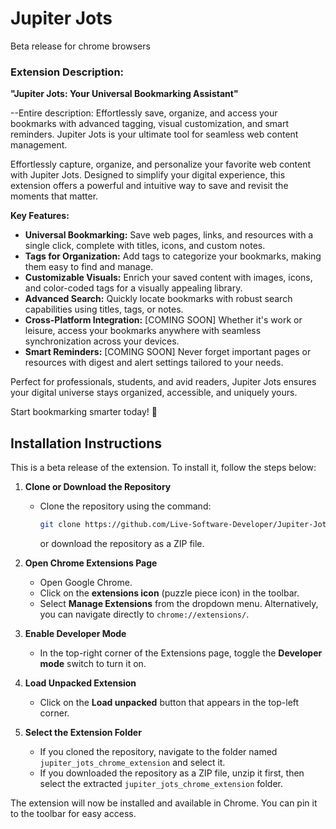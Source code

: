 # Jupiter Jots

Beta release for chrome browsers

### Extension Description: 

**"Jupiter Jots: Your Universal Bookmarking Assistant"**  

--Entire description: Effortlessly save, organize, and access your bookmarks with advanced tagging, visual customization, and smart reminders. Jupiter Jots is your ultimate tool for seamless web content management.

Effortlessly capture, organize, and personalize your favorite web content with Jupiter Jots. Designed to simplify your digital experience, this extension offers a powerful and intuitive way to save and revisit the moments that matter.  

**Key Features:**  
- **Universal Bookmarking:** Save web pages, links, and resources with a single click, complete with titles, icons, and custom notes.  
- **Tags for Organization:** Add tags to categorize your bookmarks, making them easy to find and manage.  
- **Customizable Visuals:** Enrich your saved content with images, icons, and color-coded tags for a visually appealing library.  
- **Advanced Search:** Quickly locate bookmarks with robust search capabilities using titles, tags, or notes.  
- **Cross-Platform Integration:** [COMING SOON] Whether it's work or leisure, access your bookmarks anywhere with seamless synchronization across your devices.  
- **Smart Reminders:** [COMING SOON] Never forget important pages or resources with digest and alert settings tailored to your needs.  

Perfect for professionals, students, and avid readers, Jupiter Jots ensures your digital universe stays organized, accessible, and uniquely yours. 

Start bookmarking smarter today! 🚀

## Installation Instructions

This is a beta release of the extension. To install it, follow the steps below:

1. **Clone or Download the Repository**  
   - Clone the repository using the command:  
     ```bash
     git clone https://github.com/Live-Software-Developer/Jupiter-Jots
     ```  
     or download the repository as a ZIP file.

2. **Open Chrome Extensions Page**  
   - Open Google Chrome.  
   - Click on the **extensions icon** (puzzle piece icon) in the toolbar.  
   - Select **Manage Extensions** from the dropdown menu. Alternatively, you can navigate directly to `chrome://extensions/`.

3. **Enable Developer Mode**  
   - In the top-right corner of the Extensions page, toggle the **Developer mode** switch to turn it on.

4. **Load Unpacked Extension**  
   - Click on the **Load unpacked** button that appears in the top-left corner.

5. **Select the Extension Folder**  
   - If you cloned the repository, navigate to the folder named `jupiter_jots_chrome_extension` and select it.  
   - If you downloaded the repository as a ZIP file, unzip it first, then select the extracted `jupiter_jots_chrome_extension` folder.

The extension will now be installed and available in Chrome. You can pin it to the toolbar for easy access.